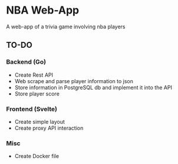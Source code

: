 # NBA Web-App

A web-app of a trivia game involving nba players

## TO-DO

### Backend (Go)

- Create Rest API
- Web scrape and parse player information to json
- Store information in PostgreSQL db and implement it into the API
- Store player score

### Frontend (Svelte)

- Create simple layout
- Create proxy API interaction

### Misc

- Create Docker file
